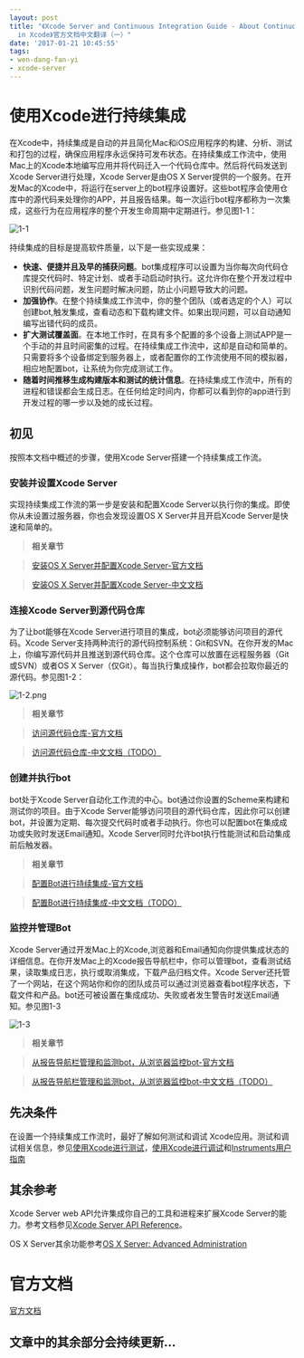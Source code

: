 ```yaml
---
layout: post
title: "《Xcode Server and Continuous Integration Guide - About Continuous Integration
  in Xcode》官方文档中文翻译（一）"
date: '2017-01-21 10:45:55'
tags:
- wen-dang-fan-yi
- xcode-server
---
```


# 使用Xcode进行持续集成

在Xcode中，持续集成是自动的并且简化Mac和iOS应用程序的构建、分析、测试和打包的过程，确保应用程序永远保持可发布状态。在持续集成工作流中，使用Mac上的Xcode本地编写应用并将代码迁入一个代码仓库中。然后将代码发送到Xcode Server进行处理，Xcode Server是由OS X Server提供的一个服务。在开发Mac的Xcode中，将运行在server上的bot程序设置好。这些bot程序会使用仓库中的源代码来处理你的APP，并且报告结果。每一次运行bot程序都称为一次集成，这些行为在应用程序的整个开发生命周期中定期进行。参见图1-1：

![1-1](http://upload-images.jianshu.io/upload_images/1121432-36c160531e737fb8.png?imageMogr2/auto-orient/strip%7CimageView2/2/w/1240)


持续集成的目标是提高软件质量，以下是一些实现成果：

* **快速、便捷并且及早的捕获问题**。bot集成程序可以设置为当你每次向代码仓库提交代码时、特定计划、或者手动启动时执行。这允许你在整个开发过程中识别代码问题，发生问题时解决问题，防止小问题导致大的问题。
* **加强协作**。在整个持续集成工作流中，你的整个团队（或者选定的个人）可以创建bot,触发集成，查看动态和下载构建文件。如果出现问题，可以自动通知编写出错代码的成员。
* **扩大测试覆盖面**。在本地工作时，在具有多个配置的多个设备上测试APP是一个手动的并且时间密集的过程。在持续集成工作流中，这却是自动和简单的。只需要将多个设备绑定到服务器上，或者配置你的工作流使用不同的模拟器，相应地配置bot，让系统为你完成测试工作。
* **随着时间推移生成构建版本和测试的统计信息**。在持续集成工作流中，所有的进程和错误都会生成日志。在任何给定时间内，你都可以看到你的app进行到开发过程的哪一步以及她的成长过程。

## 初见
按照本文档中概述的步骤，使用Xcode Server搭建一个持续集成工作流。

### 安装并设置Xcode Server
实现持续集成工作流的第一步是安装和配置Xcode Server以执行你的集成。即使你从未设置过服务器，你也会发现设置OS X Server并且开启Xcode Server是快速和简单的。

> **相关章节**

> [安装OS X Server并配置Xcode Server-官方文档](https://developer.apple.com/library/content/documentation/IDEs/Conceptual/xcode_guide-continuous_integration/adopt_continuous_integration.html#//apple_ref/doc/uid/TP40013292-CH3-SW1)

> [安装OS X Server并配置Xcode Server-中文文档](http://www.jianshu.com/p/5009393483c5)

### 连接Xcode Server到源代码仓库
为了让bot能够在Xcode Server进行项目的集成，bot必须能够访问项目的源代码。Xcode Server支持两种流行的源代码控制系统：Git和SVN。在你开发的Mac上，你编写源代码并且推送到源代码仓库。这个仓库可以放置在远程服务器（Git或SVN）或者OS X Server（仅Git）。每当执行集成操作，bot都会拉取你最近的源代码。参见图1-2：

![1-2.png](http://upload-images.jianshu.io/upload_images/1121432-d50355e09a92c098.png?imageMogr2/auto-orient/strip%7CimageView2/2/w/1240)

> **相关章节**

> [访问源代码仓库-官方文档](https://developer.apple.com/library/content/documentation/IDEs/Conceptual/xcode_guide-continuous_integration/PublishYourCodetoaSourceRepository.html#//apple_ref/doc/uid/TP40013292-CH8-SW1)

> [访问源代码仓库-中文文档（TODO）]()

### 创建并执行bot
bot处于Xcode Server自动化工作流的中心。bot通过你设置的Scheme来构建和测试你的项目。由于Xcode Server能够访问项目的源代码仓库，因此你可以创建bot，并设置为定期、每次提交代码时或者手动执行。你也可以配置bot在集成成功或失败时发送Email通知。Xcode Server同时允许bot执行性能测试和启动集成前后触发器。

> **相关章节**

> [配置Bot进行持续集成-官方文档](https://developer.apple.com/library/content/documentation/IDEs/Conceptual/xcode_guide-continuous_integration/ConfigureBots.html#//apple_ref/doc/uid/TP40013292-CH9-SW1)

> [配置Bot进行持续集成-中文文档（TODO）]()

### 监控并管理Bot
Xcode Server通过开发Mac上的Xcode,浏览器和Email通知向你提供集成状态的详细信息。在你开发Mac上的Xcode报告导航栏中，你可以管理bot，查看测试结果，读取集成日志，执行或取消集成，下载产品归档文件。Xcode Server还托管了一个网站，在这个网站你和你的团队成员可以通过浏览器查看bot程序状态，下载文件和产品。bot还可被设置在集成成功、失败或者发生警告时发送Email通知。参见图1-3

![1-3](http://upload-images.jianshu.io/upload_images/1121432-29081be3b1f0cdb2.png?imageMogr2/auto-orient/strip%7CimageView2/2/w/1240)

> **相关章节**

> [从报告导航栏管理和监测bot，从浏览器监控bot-官方文档](https://developer.apple.com/library/content/documentation/IDEs/Conceptual/xcode_guide-continuous_integration/view_integration_results.html#//apple_ref/doc/uid/TP40013292-CH4-SW1)

> [从报告导航栏管理和监测bot，从浏览器监控bot-中文文档（TODO）]()

## 先决条件
在设置一个持续集成工作流时，最好了解如何测试和调试 Xcode应用。测试和调试相关信息，参见[使用Xcode进行测试](https://developer.apple.com/library/content/documentation/DeveloperTools/Conceptual/testing_with_xcode/chapters/01-introduction.html#//apple_ref/doc/uid/TP40014132)，[使用Xcode进行调试](https://developer.apple.com/library/content/documentation/DeveloperTools/Conceptual/debugging_with_xcode/chapters/about_debugging_w_xcode.html#//apple_ref/doc/uid/TP40015022)和[Instruments用户指南](https://developer.apple.com/library/content/documentation/DeveloperTools/Conceptual/InstrumentsUserGuide/index.html#//apple_ref/doc/uid/TP40004652)

## 其余参考
Xcode Server web API允许集成你自己的工具和进程来扩展Xcode Server的能力。参考文档参见[Xcode Server API Reference](https://developer.apple.com/library/content/documentation/Xcode/Conceptual/XcodeServerAPIReference/index.html#//apple_ref/doc/uid/TP40016472-CH1-SW1)。

OS X Server其余功能参考[OS X Server: Advanced Administration](http://help.apple.com/advancedserveradmin/mac/3.0/)

# 官方文档
[官方文档](https://developer.apple.com/library/content/documentation/IDEs/Conceptual/xcode_guide-continuous_integration/#//apple_ref/doc/uid/TP40013292-CH1-SW1)

## **文章中的其余部分会持续更新...**